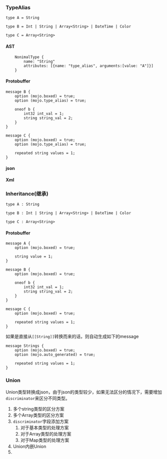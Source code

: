
### TypeAlias
```
type A = String
```

```
type B = Int | String | Array<String> | DateTime | Color
```

```
type C = Array<String>
```


#### AST

```
    NonimalType {
        name: "String"
        attributes: [{name: "type_alias", arguments:[value: "A"]}]
    }
```

#### Protobuffer

```
message B {
    option (mojo.boxed) = true;
    option (mojo.type_alias) = true;

    oneof b {
        int32 int_val = 1;
        string string_val = 2;
    }
}
```

```
message C {
    option (mojo.boxed) = true;
    option (mojo.type_alias) = true;

    repeated string values = 1;
}
```

#### json

#### Xml


### Inheritance(继承)

```
type A : String
```

```
type B : Int | String | Array<String> | DateTime | Color
```

```
type C : Array<String>
```

#### Protobuffer

```
message A {
    option (mojo.boxed) = true;

    string value = 1;
}
```

```
message B {
    option (mojo.boxed) = true;

    oneof b {
        int32 int_val = 1;
        string string_val = 2;
    }
}
```

```
message C {
    option (mojo.boxed) = true;

    repeated string values = 1;
}
```

如果是直接从`[[String]]`转换而来的话，则自动生成如下的message
```
message Strings {
    option (mojo.boxed) = true;
    option (mojo.auto_generated) = true;

    repeated string values = 1;
}
```

### Union

Union类型转换成json，由于json的类型较少，如果无法区分的情况下，需要增加`discriminator`来区分不同类型。

1. 多个string类型的区分方案
2. 多个Array类型的区分方案
3. `discriminator`字段添加方案
   1. 对于基本类型的处理方案
   2. 对于Array类型的处理方案
   3. 对于Map类型的处理方案
4. Union内嵌Union
5. 